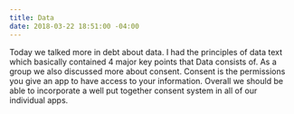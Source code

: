 ```yaml
---
title: Data
date: 2018-03-22 18:51:00 -04:00
---
```


Today we talked more in debt about data. I had the principles of data text which basically contained 4 major key points that Data consists of. As a group we also discussed more about consent. Consent is the permissions you give an app to have access to your information. Overall we should be able to incorporate a well put together consent system in all of our individual apps.